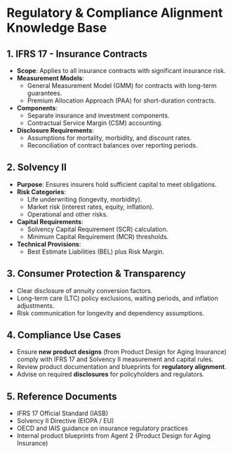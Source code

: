# Regulatory & Compliance Alignment Knowledge Base

## 1. IFRS 17 - Insurance Contracts
- **Scope**: Applies to all insurance contracts with significant insurance risk.
- **Measurement Models**:
  - General Measurement Model (GMM) for contracts with long-term guarantees.
  - Premium Allocation Approach (PAA) for short-duration contracts.
- **Components**:
  - Separate insurance and investment components.
  - Contractual Service Margin (CSM) accounting.
- **Disclosure Requirements**:
  - Assumptions for mortality, morbidity, and discount rates.
  - Reconciliation of contract balances over reporting periods.

## 2. Solvency II
- **Purpose**: Ensures insurers hold sufficient capital to meet obligations.
- **Risk Categories**:
  - Life underwriting (longevity, morbidity).
  - Market risk (interest rates, equity, inflation).
  - Operational and other risks.
- **Capital Requirements**:
  - Solvency Capital Requirement (SCR) calculation.
  - Minimum Capital Requirement (MCR) thresholds.
- **Technical Provisions**:
  - Best Estimate Liabilities (BEL) plus Risk Margin.

## 3. Consumer Protection & Transparency
- Clear disclosure of annuity conversion factors.
- Long-term care (LTC) policy exclusions, waiting periods, and inflation adjustments.
- Risk communication for longevity and dependency assumptions.

## 4. Compliance Use Cases
- Ensure **new product designs** (from Product Design for Aging Insurance) comply with IFRS 17 and Solvency II measurement and capital rules.
- Review product documentation and blueprints for **regulatory alignment**.
- Advise on required **disclosures** for policyholders and regulators.

## 5. Reference Documents
- IFRS 17 Official Standard (IASB)
- Solvency II Directive (EIOPA / EU)
- OECD and IAIS guidance on insurance regulatory practices
- Internal product blueprints from Agent 2 (Product Design for Aging Insurance)
